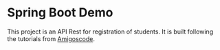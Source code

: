 # Spring Boot Demo

This project is an API Rest for registration of students. It is built following the tutorials from [Amigoscode](https://www.youtube.com/channel/UC2KfmYEM4KCuA1ZurravgYw).